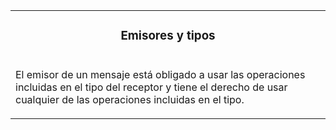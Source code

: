 <table id="card">
    <tr>
        <td align="center">
            <h3>Emisores y tipos</h3>
        </td>
    </tr>
    <tr>
        <td>
            <p>El emisor de un mensaje está obligado a usar las operaciones incluidas en el tipo del receptor y tiene el derecho de usar cualquier de las operaciones incluidas en el tipo.</p>
        </td>
    </tr>
</table>

